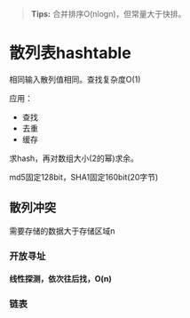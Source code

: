 > **Tips:** 合并排序O(nlogn)，但常量大于快排。

# 散列表hashtable

相同输入散列值相同。查找复杂度O(1)

应用：  
- 查找
- 去重
- 缓存

求hash，再对数组大小(2的幂)求余。

md5固定128bit，SHA1固定160bit(20字节)

## 散列冲突

需要存储的数据大于存储区域n

### 开放寻址

#### 线性探测，依次往后找，O(n)

### 链表
